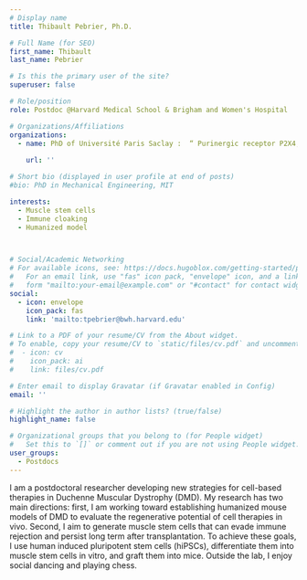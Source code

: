 ```yaml
---
# Display name
title: Thibault Pebrier, Ph.D.

# Full Name (for SEO)
first_name: Thibault 
last_name: Pebrier

# Is this the primary user of the site?
superuser: false

# Role/position
role: Postdoc @Harvard Medical School & Brigham and Women's Hospital

# Organizations/Affiliations
organizations:
  - name: PhD of Université Paris Saclay :  “ Purinergic receptor P2X4, autophagy and hepatic steatosis” from 1193 Unit, team “Physiopathogénèse et traitement des maladies hépatique”, thesis supervisor and team leader--Thierry Tordjmann
         
    url: ''

# Short bio (displayed in user profile at end of posts)
#bio: PhD in Mechanical Engineering, MIT

interests:
  - Muscle stem cells
  - Immune cloaking
  - Humanized model



# Social/Academic Networking
# For available icons, see: https://docs.hugoblox.com/getting-started/page-builder/#icons
#   For an email link, use "fas" icon pack, "envelope" icon, and a link in the
#   form "mailto:your-email@example.com" or "#contact" for contact widget.
social:
  - icon: envelope
    icon_pack: fas
    link: 'mailto:tpebrier@bwh.harvard.edu'

# Link to a PDF of your resume/CV from the About widget.
# To enable, copy your resume/CV to `static/files/cv.pdf` and uncomment the lines below.
#  - icon: cv
#    icon_pack: ai
#    link: files/cv.pdf

# Enter email to display Gravatar (if Gravatar enabled in Config)
email: ''

# Highlight the author in author lists? (true/false)
highlight_name: false

# Organizational groups that you belong to (for People widget)
#   Set this to `[]` or comment out if you are not using People widget.
user_groups:
  - Postdocs
---
```


I am a postdoctoral researcher developing new strategies for cell-based therapies in Duchenne Muscular Dystrophy (DMD). My research has two main directions: first, I am working toward establishing humanized mouse models of DMD to evaluate the regenerative potential of cell therapies in vivo. Second, I aim to generate muscle stem cells that can evade immune rejection and persist long term after transplantation. To achieve these goals, I use human induced pluripotent stem cells (hiPSCs), differentiate them into muscle stem cells in vitro, and graft them into mice. Outside the lab, I enjoy social dancing and playing chess.
